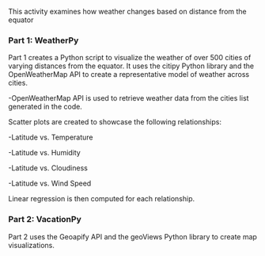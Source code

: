 This activity examines how weather changes based on distance from the equator

### Part 1: WeatherPy

Part 1 creates a Python script to visualize the weather of over 500 cities of varying distances from the equator. It uses the citipy Python library and the OpenWeatherMap API to create a representative model of weather across cities.

-OpenWeatherMap API is used to retrieve weather data from the cities list generated in the code.

Scatter plots are created to showcase the following relationships: 

-Latitude vs. Temperature

-Latitude vs. Humidity

-Latitude vs. Cloudiness

-Latitude vs. Wind Speed

Linear regression is then computed for each relationship. 

### Part 2: VacationPy 

Part 2 uses the Geoapify API and the geoViews Python library to create map visualizations.
